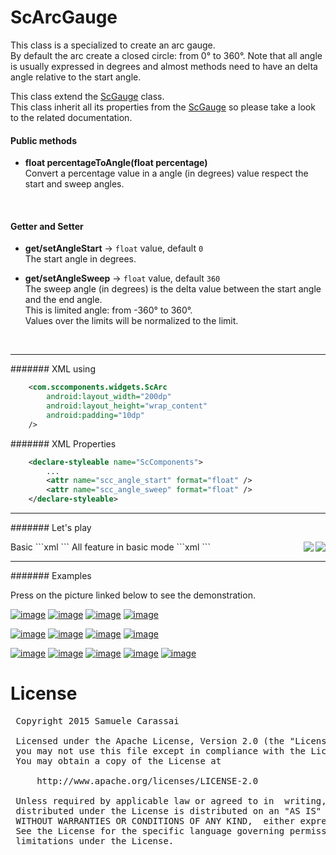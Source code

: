 # ScArcGauge
This class is a specialized to create an arc gauge.<br />
By default the arc create a closed circle: from 0° to 360°.
Note that all angle is usually expressed in degrees and almost methods need to have an delta angle relative to the start angle.

This class extend the [ScGauge](../sc-gauge/ScGauge.md) class.<br />
This class inherit all its properties from the [ScGauge](../sc-feature/ScGauge.md) so please take a look to the related documentation.


#### Public methods

- **float percentageToAngle(float percentage)**<br />
Convert a percentage value in a angle (in degrees) value respect the start and sweep angles.
<br />

#### Getter and Setter

- **get/setAngleStart**  -> `float` value, default `0`<br />
The start angle in degrees.

- **get/setAngleSweep**  -> `float` value, default `360`<br />
The sweep angle (in degrees) is the delta value between the start angle and the end angle.<br />
This is limited angle: from -360° to 360°.<br />
Values over the limits will be normalized to the limit.
<br />

---
####### XML using

```xml
    <com.sccomponents.widgets.ScArc
        android:layout_width="200dp"
        android:layout_height="wrap_content"
        android:padding="10dp"
    />
```


####### XML Properties
```xml
    <declare-styleable name="ScComponents">
        ...
        <attr name="scc_angle_start" format="float" />
        <attr name="scc_angle_sweep" format="float" />
    </declare-styleable>
```


---
####### Let's play

<img src="https://github.com/Paroca72/sc-widgets/blob/master/raw/sc-arcgauge/1.jpg" align="right" />
Basic
```xml
    <com.sccomponents.widgets.ScArc
        android:layout_width="300dp"
        android:layout_height="300dp"
        android:padding="10dp"
        android:background="#f5f5f5"/>
```

<img src="https://github.com/Paroca72/sc-widgets/blob/master/raw/sc-arcgauge/2.jpg" align="right" />
All feature in basic mode
```xml
    <com.sccomponents.widgets.ScArcGauge
        android:layout_width="300dp"
        android:layout_height="wrap_content"
        android:padding="30dp"
        android:background="#f5f5f5"
        sc:scc_angle_start="135"
        sc:scc_angle_sweep="270"
        sc:scc_stroke_size="6dp"
        sc:scc_progress_size="4dp"
        sc:scc_value="45"
        sc:scc_notchs="8"
        sc:scc_notchs_length="10dp"
        sc:scc_text_tokens="01|02|03|04|05|06|07|08"
        sc:scc_pointer_radius="10dp"
        />
```

---
####### Examples

Press on the picture linked below to see the demonstration.

[![image](https://github.com/Paroca72/sc-widgets/blob/master/raw/sc-arcgauge/f-01.jpg)](flat.md)
[![image](https://github.com/Paroca72/sc-widgets/blob/master/raw/sc-arcgauge/f-02.jpg)](flat.md)
[![image](https://github.com/Paroca72/sc-widgets/blob/master/raw/sc-arcgauge/f-03.jpg)](flat.md)
[![image](https://github.com/Paroca72/sc-widgets/blob/master/raw/sc-arcgauge/f-04.jpg)](flat.md)

[![image](https://github.com/Paroca72/sc-widgets/blob/master/raw/sc-arcgauge/i-01.jpg)](indicator.md)
[![image](https://github.com/Paroca72/sc-widgets/blob/master/raw/sc-arcgauge/i-02.jpg)](indicator.md)
[![image](https://github.com/Paroca72/sc-widgets/blob/master/raw/sc-arcgauge/i-03.jpg)](indicator.md)
[![image](https://github.com/Paroca72/sc-widgets/blob/master/raw/sc-arcgauge/i-04.jpg)](indicator.md)

[![image](https://github.com/Paroca72/sc-widgets/blob/master/raw/sc-arcgauge/n-01.jpg)](notchs.md)
[![image](https://github.com/Paroca72/sc-widgets/blob/master/raw/sc-arcgauge/n-02.jpg)](notchs.md)
[![image](https://github.com/Paroca72/sc-widgets/blob/master/raw/sc-arcgauge/n-03.jpg)](notchs.md)
[![image](https://github.com/Paroca72/sc-widgets/blob/master/raw/sc-arcgauge/n-04.jpg)](notchs.md)
[![image](https://github.com/Paroca72/sc-widgets/blob/master/raw/sc-arcgauge/n-05.jpg)](notchs.md)


# License
<pre>
 Copyright 2015 Samuele Carassai

 Licensed under the Apache License, Version 2.0 (the "License");
 you may not use this file except in compliance with the License.
 You may obtain a copy of the License at

     http://www.apache.org/licenses/LICENSE-2.0

 Unless required by applicable law or agreed to in  writing, software
 distributed under the License is distributed on an "AS IS" BASIS,
 WITHOUT WARRANTIES OR CONDITIONS OF ANY KIND,  either express or implied.
 See the License for the specific language governing permissions and
 limitations under the License.
</pre>